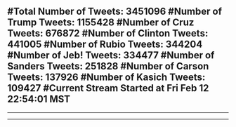 #Total Number of Tweets: 3451096 
#Number of Trump Tweets: 1155428
#Number of Cruz Tweets: 676872
#Number of Clinton Tweets: 441005
#Number of Rubio Tweets: 344204
#Number of Jeb! Tweets: 334477
#Number of Sanders Tweets: 251828
#Number of Carson Tweets: 137926
#Number of Kasich Tweets: 109427
#Current Stream Started at Fri Feb 12 22:54:01 MST
---
---
---
